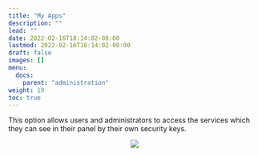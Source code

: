 ```yaml
---
title: "My Apps"
description: ""
lead: ""
date: 2022-02-16T18:14:02-08:00
lastmod: 2022-02-16T18:14:02-08:00
draft: false
images: []
menu:
  docs:
    parent: "administration"
weight: 19
toc: true
---
```


This option allows users and administrators to access the services which they can see in their panel by their own security keys.

<p align="center">
    <img src="/images/vendor/Panel/admin_myapps.png">
</p>
